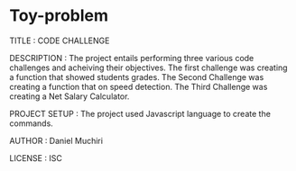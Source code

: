 # Toy-problem
TITLE : CODE CHALLENGE

DESCRIPTION : The project entails performing three various code challenges and acheiving their objectives. The first challenge was creating a function that showed students grades. The Second Challenge was creating a function that on speed detection. The Third Challenge was creating a Net Salary Calculator.

PROJECT SETUP : The project used Javascript language to create the commands.

AUTHOR : Daniel Muchiri

LICENSE : ISC